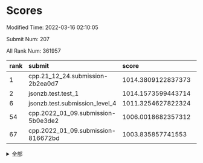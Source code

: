 # Scores

Modified Time: 2022-03-16 02:10:05

Submit Num: 207

All Rank Num: 361957

| rank |               submit               |       score        |       sigma        | pk_num |
| :--- | :--------------------------------- | :----------------- | :----------------- | :----- |
| 1    | cpp.21_12_24.submission-2b2ea0d7   | 1014.3809122837373 | 0.8358860458272698 | 6998   |
| 2    | jsonzb.test.test_1                 | 1014.1573599443714 | 0.8143593567878402 | 6992   |
| 6    | jsonzb.test.submission_level_4     | 1011.3254627822324 | 0.7850184233108665 | 6996   |
| 54   | cpp.2022_01_09.submission-5b0e3de2 | 1006.0018682357312 | 0.710154624836877  | 6999   |
| 67   | cpp.2022_01_09.submission-816672bd | 1003.835857741553  | 0.7287546570787603 | 6995   |


<details>
<summary>全部</summary>

| rank |                 submit                 |       score        |       sigma        | pk_num |
| :--- | :------------------------------------- | :----------------- | :----------------- | :----- |
| 1    | cpp.21_12_24.submission-2b2ea0d7       | 1014.3809122837373 | 0.8358860458272698 | 6998   |
| 2    | jsonzb.test.test_1                     | 1014.1573599443714 | 0.8143593567878402 | 6992   |
| 3    | gobigger.level_3.submission_level_3_42 | 1011.7104992940597 | 0.7809269721518144 | 6994   |
| 4    | gobigger.level_3.submission_level_3_18 | 1011.5170964069271 | 0.7709152347708879 | 6994   |
| 5    | gobigger.level_3.submission_level_3_19 | 1011.4471361123497 | 0.7796607427054156 | 6994   |
| 6    | jsonzb.test.submission_level_4         | 1011.3254627822324 | 0.7850184233108665 | 6996   |
| 7    | gobigger.level_3.submission_level_3_31 | 1011.2535317827733 | 0.7696770101482473 | 6991   |
| 8    | gobigger.level_3.submission_level_3_38 | 1011.1197012998667 | 0.7637159566565206 | 6993   |
| 9    | gobigger.level_3.submission_level_3_5  | 1010.9342691306201 | 0.7823794738577768 | 6992   |
| 10   | gobigger.level_3.submission_level_3_13 | 1010.9282179356727 | 0.7660094366376236 | 6999   |
| 11   | gobigger.level_3.submission_level_3_36 | 1010.8840703579634 | 0.7799970201957565 | 6995   |
| 12   | gobigger.level_3.submission_level_3_48 | 1010.8686640699364 | 0.7596416462780924 | 6990   |
| 13   | gobigger.level_3.submission_level_3_7  | 1010.8191337227303 | 0.7740721239150469 | 6993   |
| 14   | gobigger.level_3.submission_level_3_16 | 1010.8155246333314 | 0.7594071353319486 | 6991   |
| 15   | gobigger.level_3.submission_level_3_25 | 1010.6910552590025 | 0.7536936430328858 | 6996   |
| 16   | gobigger.level_3.submission_level_3_33 | 1010.6795895112481 | 0.7563900127254062 | 6995   |
| 17   | gobigger.level_3.submission_level_3_6  | 1010.6110090350345 | 0.773485847961013  | 6997   |
| 18   | gobigger.level_3.submission_level_3_46 | 1010.5919299354321 | 0.7688617153702361 | 6994   |
| 19   | gobigger.level_3.submission_level_3_22 | 1010.545513503945  | 0.7619338707562078 | 6995   |
| 20   | gobigger.level_3.submission_level_3_15 | 1010.4560626448877 | 0.7564506763323307 | 6995   |
| 21   | gobigger.level_3.submission_level_3_12 | 1010.4098195535953 | 0.7815359214385816 | 6997   |
| 22   | gobigger.level_3.submission_level_3_17 | 1010.385263965372  | 0.7850732141377619 | 6992   |
| 23   | gobigger.level_3.submission_level_3_44 | 1010.3331401569815 | 0.7534078587951227 | 6998   |
| 24   | gobigger.level_3.submission_level_3_40 | 1010.2984460502905 | 0.7419530303982337 | 6998   |
| 25   | gobigger.level_3.submission_level_3_23 | 1010.2111753603467 | 0.7618156605648115 | 6996   |
| 26   | gobigger.level_3.submission_level_3_8  | 1010.0839489230073 | 0.7900041460083785 | 6993   |
| 27   | gobigger.level_3.submission_level_3_1  | 1010.0736392927826 | 0.775382829601298  | 6996   |
| 28   | gobigger.level_3.submission_level_3_37 | 1010.0639525414342 | 0.7522289066655591 | 7000   |
| 29   | gobigger.level_3.submission_level_3_34 | 1009.9455095088075 | 0.745682034395434  | 6994   |
| 30   | gobigger.level_3.submission_level_3_30 | 1009.9344632879884 | 0.7582124881542811 | 6992   |
| 31   | gobigger.level_3.submission_level_3_20 | 1009.9204825010777 | 0.74483289976287   | 6993   |
| 32   | gobigger.level_3.submission_level_3_3  | 1009.8469288510466 | 0.7476647159999531 | 6997   |
| 33   | gobigger.level_3.submission_level_3_43 | 1009.8106710583069 | 0.7420370496521501 | 6994   |
| 34   | gobigger.level_3.submission_level_3_45 | 1009.7984547019375 | 0.7578337873800394 | 6997   |
| 35   | gobigger.level_3.submission_level_3_9  | 1009.7921466386821 | 0.7633737911422296 | 6997   |
| 36   | gobigger.level_3.submission_level_3_4  | 1009.7172515683525 | 0.7558218473696089 | 6997   |
| 37   | gobigger.level_3.submission_level_3_27 | 1009.7094171349135 | 0.7426025633291562 | 6995   |
| 38   | gobigger.level_3.submission_level_3_10 | 1009.6388649644933 | 0.742574630449302  | 6996   |
| 39   | gobigger.level_3.submission_level_3_39 | 1009.5668902604608 | 0.7589197956990394 | 6996   |
| 40   | gobigger.level_3.submission_level_3_26 | 1009.5594512099351 | 0.7720730175978424 | 6996   |
| 41   | gobigger.level_3.submission_level_3_28 | 1009.4955289592573 | 0.7408882773094934 | 6995   |
| 42   | gobigger.level_3.submission_level_3_41 | 1009.4156713696566 | 0.7616387813304845 | 6994   |
| 43   | gobigger.level_3.submission_level_3_24 | 1009.4142571211473 | 0.7468947473917859 | 6989   |
| 44   | gobigger.level_3.submission_level_3_47 | 1009.4034881185202 | 0.7618995681440871 | 6991   |
| 45   | gobigger.level_3.submission_level_3_2  | 1009.3647576730608 | 0.7450620767907739 | 6995   |
| 46   | gobigger.level_3.submission_level_3_14 | 1009.3483222206963 | 0.755462676194031  | 6994   |
| 47   | gobigger.level_3.submission_level_3_35 | 1009.2985737484395 | 0.7733994973952083 | 6989   |
| 48   | gobigger.level_3.submission_level_3_11 | 1009.2336034152606 | 0.7374355985930785 | 6995   |
| 49   | gobigger.level_3.submission_level_3_32 | 1009.1371706697552 | 0.7394011786150781 | 6995   |
| 50   | gobigger.level_3.submission_level_3_0  | 1009.1115042218178 | 0.742552322889868  | 6995   |
| 51   | gobigger.level_3.submission_level_3_49 | 1008.7806540303418 | 0.751163540754806  | 6990   |
| 52   | gobigger.level_3.submission_level_3_21 | 1008.7522751384869 | 0.7325097758479348 | 6992   |
| 53   | gobigger.level_3.submission_level_3_29 | 1008.7306270614689 | 0.7654678606104259 | 6998   |
| 54   | cpp.2022_01_09.submission-5b0e3de2     | 1006.0018682357312 | 0.710154624836877  | 6999   |
| 55   | gobigger.level_1.submission_level_1_43 | 1004.7537725019041 | 0.7246355451859623 | 6993   |
| 56   | gobigger.level_1.submission_level_1_26 | 1004.7464200117117 | 0.7260048553908806 | 6994   |
| 57   | gobigger.level_1.submission_level_1_23 | 1004.7023723690679 | 0.7192625606921751 | 6996   |
| 58   | gobigger.level_1.submission_level_1_16 | 1004.4314677115111 | 0.7164678194429891 | 6997   |
| 59   | gobigger.level_1.submission_level_1_38 | 1004.2866659768638 | 0.7252842593048971 | 6991   |
| 60   | gobigger.level_1.submission_level_1_14 | 1004.1197066387498 | 0.7276679546798253 | 6996   |
| 61   | gobigger.level_1.submission_level_1_12 | 1004.0795120268165 | 0.7113469121918765 | 6997   |
| 62   | gobigger.level_1.submission_level_1_13 | 1004.0315505271074 | 0.7163098399173887 | 6997   |
| 63   | gobigger.level_1.submission_level_1_4  | 1004.0182117363494 | 0.7173308476439678 | 6993   |
| 64   | gobigger.level_1.submission_level_1_32 | 1003.9710987405028 | 0.7258909026486905 | 6999   |
| 65   | gobigger.level_1.submission_level_1_44 | 1003.91094226128   | 0.7202721437914309 | 6994   |
| 66   | gobigger.level_1.submission_level_1_42 | 1003.8943142598567 | 0.7246659032205638 | 6989   |
| 67   | cpp.2022_01_09.submission-816672bd     | 1003.835857741553  | 0.7287546570787603 | 6995   |
| 68   | gobigger.level_1.submission_level_1_29 | 1003.7527918836051 | 0.7115229185161044 | 6995   |
| 69   | gobigger.level_1.submission_level_1_46 | 1003.7206214082972 | 0.7246579297385751 | 6996   |
| 70   | gobigger.level_1.submission_level_1_41 | 1003.700045911623  | 0.7176228943267445 | 6997   |
| 71   | gobigger.level_1.submission_level_1_40 | 1003.6825932539164 | 0.717686986266122  | 6997   |
| 72   | gobigger.level_1.submission_level_1_11 | 1003.6238032434053 | 0.7199632860526475 | 6995   |
| 73   | gobigger.level_1.submission_level_1_34 | 1003.5610008824408 | 0.7124969369852864 | 6989   |
| 74   | gobigger.level_1.submission_level_1_22 | 1003.5543183514853 | 0.7133534349840512 | 6998   |
| 75   | gobigger.level_1.submission_level_1_25 | 1003.5336781312766 | 0.7176208719299616 | 7000   |
| 76   | gobigger.level_1.submission_level_1_39 | 1003.4937211387584 | 0.7358077022432176 | 6994   |
| 77   | gobigger.level_1.submission_level_1_2  | 1003.4638027528771 | 0.7140440940087653 | 6997   |
| 78   | gobigger.level_1.submission_level_1_48 | 1003.4167143315415 | 0.6969850551064347 | 6998   |
| 79   | gobigger.level_1.submission_level_1_31 | 1003.2312131972503 | 0.7247182183032281 | 6990   |
| 80   | gobigger.level_1.submission_level_1_18 | 1003.2200942787281 | 0.7169037711594809 | 6990   |
| 81   | gobigger.level_1.submission_level_1_17 | 1003.2010960184534 | 0.7193009289138719 | 6997   |
| 82   | gobigger.level_1.submission_level_1_6  | 1003.1751634376133 | 0.715308480426677  | 6999   |
| 83   | gobigger.level_1.submission_level_1_19 | 1003.1714973460009 | 0.7286736242848939 | 6993   |
| 84   | gobigger.level_1.submission_level_1_8  | 1003.1529274090352 | 0.708248949506364  | 6998   |
| 85   | gobigger.level_1.submission_level_1_1  | 1003.1522479843896 | 0.720897712072271  | 6997   |
| 86   | gobigger.level_1.submission_level_1_15 | 1003.1007859917866 | 0.7075661680581808 | 6993   |
| 87   | gobigger.level_1.submission_level_1_33 | 1003.0259259418235 | 0.7112890849473713 | 6997   |
| 88   | gobigger.level_1.submission_level_1_28 | 1002.9502891397859 | 0.7199891195009124 | 6993   |
| 89   | gobigger.level_1.submission_level_1_37 | 1002.9482586540437 | 0.7203585073223203 | 6995   |
| 90   | gobigger.level_1.submission_level_1_9  | 1002.9108331874336 | 0.7055592959263264 | 6999   |
| 91   | gobigger.level_1.submission_level_1_20 | 1002.8939555359386 | 0.7109893297969224 | 6996   |
| 92   | gobigger.level_1.submission_level_1_45 | 1002.8566688162516 | 0.7071260209818017 | 6995   |
| 93   | gobigger.level_1.submission_level_1_3  | 1002.6980979701318 | 0.7242798188213397 | 6994   |
| 94   | gobigger.level_1.submission_level_1_7  | 1002.689448350824  | 0.7246094829078789 | 6990   |
| 95   | gobigger.level_1.submission_level_1_30 | 1002.5357971620832 | 0.7077199420369696 | 6991   |
| 96   | gobigger.level_1.submission_level_1_49 | 1002.5318636537595 | 0.7082767059714042 | 6995   |
| 97   | gobigger.level_1.submission_level_1_5  | 1002.5298741882025 | 0.7089459115186711 | 6993   |
| 98   | gobigger.level_1.submission_level_1_24 | 1002.4700097989846 | 0.7234057203150189 | 6995   |
| 99   | gobigger.level_1.submission_level_1_27 | 1002.4469367932571 | 0.7206045632381567 | 6996   |
| 100  | gobigger.level_1.submission_level_1_47 | 1002.4433180431888 | 0.7060797873777334 | 6990   |
| 101  | gobigger.level_1.submission_level_1_10 | 1002.4223975658515 | 0.7149002036700404 | 6996   |
| 102  | gobigger.level_1.submission_level_1_0  | 1002.1311011668964 | 0.7137519398526945 | 6995   |
| 103  | gobigger.level_1.submission_level_1_35 | 1002.0538049057477 | 0.7082144143530863 | 6991   |
| 104  | gobigger.level_1.submission_level_1_21 | 1001.9426281309035 | 0.7139987825588476 | 6994   |
| 105  | gobigger.level_1.submission_level_1_36 | 1001.3719830155278 | 0.7195684259767895 | 6993   |
| 106  | gobigger.random.submission_random_27   | 997.8602931689336  | 0.6968530498152847 | 6988   |
| 107  | gobigger.random.submission_random_23   | 997.1935662412286  | 0.6979806822699011 | 6994   |
| 108  | gobigger.random.submission_random_31   | 997.1006970350165  | 0.7043771331036499 | 6990   |
| 109  | gobigger.random.submission_random_4    | 997.0009524404223  | 0.7144030397025605 | 6991   |
| 110  | gobigger.random.submission_random_49   | 996.9826413958771  | 0.7176143902332248 | 6995   |
| 111  | gobigger.random.submission_random_36   | 996.9168686738668  | 0.7049178779192277 | 6996   |
| 112  | gobigger.random.submission_random_33   | 996.5656252891362  | 0.7090711779046414 | 6997   |
| 113  | gobigger.random.submission_random_16   | 996.5416179948139  | 0.6962678808505364 | 6997   |
| 114  | gobigger.random.submission_random_25   | 996.511334569237   | 0.7081808631652163 | 6994   |
| 115  | gobigger.random.submission_random_32   | 996.5071284963808  | 0.7122441096199998 | 6996   |
| 116  | gobigger.random.submission_random_48   | 996.4155597631213  | 0.7128907168087323 | 6994   |
| 117  | gobigger.random.submission_random_2    | 996.3921240831054  | 0.712461496194821  | 6994   |
| 118  | gobigger.random.submission_random_29   | 996.3556665691797  | 0.7213013756686493 | 6994   |
| 119  | gobigger.random.submission_random_41   | 996.2291013115537  | 0.7092514307619912 | 6994   |
| 120  | gobigger.random.submission_random_10   | 996.1849140053334  | 0.7080214392287065 | 6990   |
| 121  | gobigger.random.submission_random_39   | 996.1812554855998  | 0.7096555814644627 | 6997   |
| 122  | gobigger.random.submission_random_37   | 996.1799490359649  | 0.7071470335612127 | 6997   |
| 123  | gobigger.random.submission_random_43   | 996.1755800114128  | 0.7071896031294973 | 6997   |
| 124  | gobigger.random.submission_random_8    | 996.1613240590841  | 0.7164750322155095 | 6994   |
| 125  | gobigger.random.submission_random_14   | 996.1538394701589  | 0.6989733300849613 | 7001   |
| 126  | gobigger.random.submission_random_1    | 996.1530759573155  | 0.6958338595042525 | 6993   |
| 127  | gobigger.random.submission_random_38   | 996.1486598142234  | 0.7092946815645511 | 6993   |
| 128  | gobigger.random.submission_random_6    | 996.1486407278046  | 0.718550674381274  | 6998   |
| 129  | gobigger.random.submission_random_9    | 996.0942928593709  | 0.7135864089306708 | 6993   |
| 130  | gobigger.random.submission_random_47   | 996.0810468283313  | 0.7199747656670827 | 6997   |
| 131  | gobigger.random.submission_random_45   | 996.0710723407693  | 0.7132244740712735 | 6997   |
| 132  | gobigger.random.submission_random_34   | 996.0452720234279  | 0.6951741840267948 | 6995   |
| 133  | gobigger.random.submission_random_30   | 996.0205625282275  | 0.7141007470167043 | 6996   |
| 134  | gobigger.random.submission_random_17   | 995.9869292170996  | 0.7191888365776475 | 6989   |
| 135  | gobigger.random.submission_random_0    | 995.9248621725595  | 0.7059323265872658 | 6998   |
| 136  | gobigger.random.submission_random_11   | 995.7861791789798  | 0.719163588900741  | 6995   |
| 137  | gobigger.random.submission_random_26   | 995.7632752385457  | 0.7100130319316649 | 6991   |
| 138  | gobigger.random.submission_random_46   | 995.7349471016738  | 0.7161296615230932 | 6993   |
| 139  | gobigger.random.submission_random_21   | 995.7219532286208  | 0.7218186927541073 | 6995   |
| 140  | gobigger.random.submission_random_18   | 995.6758562793925  | 0.7127657964291992 | 6998   |
| 141  | gobigger.random.submission_random_3    | 995.6051132349438  | 0.717533676990203  | 6995   |
| 142  | gobigger.random.submission_random_44   | 995.5350283615429  | 0.7125906680603279 | 6995   |
| 143  | gobigger.random.submission_random_35   | 995.5194396763288  | 0.7017839656254183 | 6995   |
| 144  | gobigger.random.submission_random_13   | 995.5148886865184  | 0.7128051002510378 | 6995   |
| 145  | gobigger.random.submission_random_15   | 995.5041557183671  | 0.7246716178873671 | 6995   |
| 146  | gobigger.random.submission_random_20   | 995.4087525715931  | 0.7087373309730363 | 6997   |
| 147  | gobigger.random.submission_random_24   | 995.3837290531596  | 0.7133553021909744 | 6993   |
| 148  | gobigger.random.submission_random_40   | 995.3579598598773  | 0.7056896310266058 | 6995   |
| 149  | gobigger.random.submission_random_22   | 995.3488671935776  | 0.7025021646689303 | 6990   |
| 150  | gobigger.random.submission_random_19   | 995.244263064419   | 0.7142868123109459 | 6995   |
| 151  | gobigger.random.submission_random_7    | 995.1998965482386  | 0.7207205414577107 | 6999   |
| 152  | gobigger.random.submission_random_12   | 995.0467437678909  | 0.7210822482247857 | 6998   |
| 153  | gobigger.random.submission_random_28   | 995.0243254363401  | 0.7060771705873423 | 6995   |
| 154  | gobigger.random.submission_random_5    | 994.9843136150342  | 0.717424122234745  | 6992   |
| 155  | gobigger.random.submission_random_42   | 994.8863906577503  | 0.7165278914601791 | 6996   |
| 156  | gobigger.level_2.submission_level_2_8  | 993.8146767451462  | 0.7188029775331127 | 6986   |
| 157  | gobigger.level_2.submission_level_2_14 | 993.3278559867715  | 0.7549402074298681 | 6995   |
| 158  | gobigger.level_2.submission_level_2_29 | 993.3020535134958  | 0.7502338249679833 | 6992   |
| 159  | gobigger.level_2.submission_level_2_11 | 993.1523192833895  | 0.747799987420919  | 6992   |
| 160  | gobigger.level_2.submission_level_2_46 | 993.0227329694965  | 0.7261682325173711 | 6997   |
| 161  | gobigger.level_2.submission_level_2_6  | 992.9225060044964  | 0.7254066029136971 | 6992   |
| 162  | gobigger.level_2.submission_level_2_27 | 992.8313821767663  | 0.7575883664595503 | 6997   |
| 163  | gobigger.level_2.submission_level_2_20 | 992.7928522809378  | 0.7339930506676585 | 6991   |
| 164  | gobigger.level_2.submission_level_2_25 | 992.7716705886614  | 0.7342615099283333 | 6993   |
| 165  | gobigger.level_2.submission_level_2_33 | 992.744603367248   | 0.7326990279145793 | 6989   |
| 166  | gobigger.level_2.submission_level_2_41 | 992.7406289052154  | 0.7341503764114928 | 6993   |
| 167  | gobigger.level_2.submission_level_2_45 | 992.7394521451265  | 0.7843135311848243 | 6995   |
| 168  | gobigger.level_2.submission_level_2_3  | 992.7098078255383  | 0.7428981957422259 | 6997   |
| 169  | gobigger.level_2.submission_level_2_4  | 992.5748256411632  | 0.7537775287829591 | 6993   |
| 170  | gobigger.level_2.submission_level_2_49 | 992.5489500283664  | 0.7425922728420292 | 6997   |
| 171  | gobigger.level_2.submission_level_2_24 | 992.5095152040911  | 0.7481800077664279 | 6986   |
| 172  | gobigger.level_2.submission_level_2_15 | 992.2775697780525  | 0.7269043857152724 | 6991   |
| 173  | gobigger.level_2.submission_level_2_35 | 992.2461577330504  | 0.7416576667039745 | 6994   |
| 174  | gobigger.level_2.submission_level_2_18 | 992.1967582945707  | 0.7446689932428109 | 6991   |
| 175  | gobigger.level_2.submission_level_2_28 | 992.1774582915367  | 0.7586256254287954 | 6992   |
| 176  | gobigger.level_2.submission_level_2_48 | 992.1745450079675  | 0.7620340752559446 | 6994   |
| 177  | gobigger.level_2.submission_level_2_7  | 992.0945182926223  | 0.7544978225639545 | 6997   |
| 178  | gobigger.level_2.submission_level_2_16 | 991.9952070181056  | 0.7494129708265423 | 6994   |
| 179  | gobigger.level_2.submission_level_2_13 | 991.9000409126417  | 0.7410316634321525 | 6991   |
| 180  | gobigger.level_2.submission_level_2_9  | 991.8918413074168  | 0.7452342839890788 | 6995   |
| 181  | gobigger.level_2.submission_level_2_5  | 991.8429358805377  | 0.7508152388747509 | 6995   |
| 182  | gobigger.level_2.submission_level_2_17 | 991.8148889351858  | 0.7488061014596529 | 6995   |
| 183  | gobigger.level_2.submission_level_2_42 | 991.7551092913758  | 0.7441649494193396 | 6989   |
| 184  | gobigger.level_2.submission_level_2_44 | 991.7368376254127  | 0.7528689442684108 | 6994   |
| 185  | gobigger.level_2.submission_level_2_23 | 991.714383766542   | 0.7285181241346297 | 6995   |
| 186  | gobigger.level_2.submission_level_2_2  | 991.6876243044462  | 0.7539749315069803 | 6996   |
| 187  | gobigger.level_2.submission_level_2_47 | 991.6783944875544  | 0.7612704258758471 | 6998   |
| 188  | gobigger.level_2.submission_level_2_43 | 991.6457945308698  | 0.7396557975476853 | 6993   |
| 189  | gobigger.level_2.submission_level_2_10 | 991.6097667573403  | 0.7622649899662598 | 6989   |
| 190  | gobigger.level_2.submission_level_2_0  | 991.5795579760577  | 0.7434897476049988 | 6986   |
| 191  | gobigger.level_2.submission_level_2_21 | 991.5085101416205  | 0.7441366266311459 | 6990   |
| 192  | gobigger.level_2.submission_level_2_26 | 991.505238313583   | 0.7416468923893895 | 6992   |
| 193  | gobigger.level_2.submission_level_2_30 | 991.4554041662121  | 0.7639414684734644 | 6990   |
| 194  | gobigger.level_2.submission_level_2_31 | 991.399338806793   | 0.7533536741912298 | 6997   |
| 195  | gobigger.level_2.submission_level_2_36 | 991.246697951561   | 0.746494982852908  | 6992   |
| 196  | gobigger.level_2.submission_level_2_40 | 991.1924038260005  | 0.7345974856840386 | 6995   |
| 197  | gobigger.level_2.submission_level_2_12 | 991.1568482825637  | 0.7639412417961005 | 6994   |
| 198  | gobigger.level_2.submission_level_2_39 | 991.1235355526875  | 0.7617562176481772 | 6999   |
| 199  | gobigger.level_2.submission_level_2_19 | 991.117995669423   | 0.7648785306638677 | 6996   |
| 200  | gobigger.level_2.submission_level_2_34 | 991.107192375761   | 0.755517922600416  | 6993   |
| 201  | gobigger.level_2.submission_level_2_1  | 990.9337117880749  | 0.7787100298639452 | 6992   |
| 202  | gobigger.level_2.submission_level_2_22 | 990.7376897805714  | 0.7605001338766083 | 6995   |
| 203  | gobigger.level_2.submission_level_2_32 | 990.7334681350698  | 0.7675870857298364 | 6996   |
| 204  | gobigger.level_2.submission_level_2_37 | 990.4468620214018  | 0.7772403116595499 | 6997   |
| 205  | gobigger.level_2.submission_level_2_38 | 990.412509457193   | 0.7741769280432313 | 7000   |
| 206  | gobigger.none.submission_none_0        | 980.5409180129288  | 1.1640041097786422 | 6987   |
| 207  | gobigger.none.submission_none_1        | 974.278493571119   | 1.644937143579566  | 6995   |

</details>